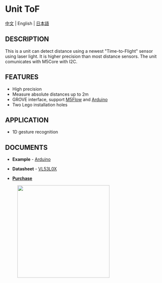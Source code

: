 # Unit ToF

[中文](/zh_CN/product_documents/units/unit_tof) | English | [日本語](ja/product_documents/units/unit_tof)

## DESCRIPTION

This is a unit can detect distance using a newest "Time-to-Flight" sensor using laser light. It is higher precision than most distance sensors. The unit comunicates with M5Core with I2C.

## FEATURES

-  High precision
-  Measure absolute distances up to 2m
-  GROVE interface, support [M5Flow](http://flow.m5stack.com) and [Arduino](http://www.arduino.cc)
-  Two Lego installation holes

## APPLICATION

-  1D gesture recognition

## DOCUMENTS

-  **Example** - [Arduino](https://github.com/m5stack/M5Stack/tree/master/examples/Unit/TOF_VL53L0X)

-  **Datasheet** - [VL53L0X](https://pdf1.alldatasheet.com/datasheet-pdf/view/948120/STMICROELECTRONICS/VL53L0X.html)

<!-- -  **[Schematic](en/file_to_display_null)** -->

-  **[Purchase](https://www.aliexpress.com/store/product/M5Stack-Official-ToF-Unit-VL53L0X-Time-of-Flight-ToF-Laser-Ranging-Sensor-Breakout-Laser-Distance-Sensor/3226069_32949310300.html?spm=a2g1x.12024536.productList_5885013.pic_3)**

<figure>
    <img src="assets/img/product_pics/units/M5GO_Unit_tof.png" height="300" width="300">
</figure>

